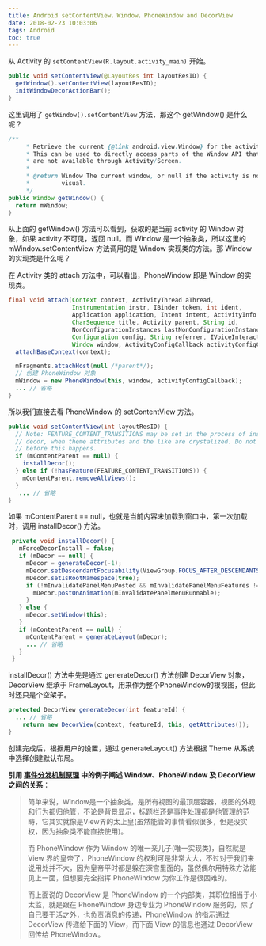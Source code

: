 ```yaml
---
title: Android setContentView，Window，PhoneWindow and DecorView 
date: 2018-02-23 10:03:06
tags: Android
toc: true
---
```


从 Activity 的 `setContentView(R.layout.activity_main)` 开始。

```java
public void setContentView(@LayoutRes int layoutResID) {
  getWindow().setContentView(layoutResID);
  initWindowDecorActionBar();
}
```

这里调用了 `getWindow().setContentView` 方法，那这个 getWindow() 是什么呢？

```java
/**
     * Retrieve the current {@link android.view.Window} for the activity.
     * This can be used to directly access parts of the Window API that
     * are not available through Activity/Screen.
     *
     * @return Window The current window, or null if the activity is not
     *         visual.
     */
public Window getWindow() {
  return mWindow;
}
```

从上面的 getWindow() 方法可以看到，获取的是当前 activity 的 Window 对象，如果 activity 不可见，返回 null。而 Window 是一个抽象类，所以这里的 mWindow.setContentView 方法调用的是 Window 实现类的方法。那 Window 的实现类是什么呢？

在 Activity 类的 attach 方法中，可以看出，PhoneWindow 即是 Window 的实现类。

```java
final void attach(Context context, ActivityThread aThread,
                  Instrumentation instr, IBinder token, int ident,
                  Application application, Intent intent, ActivityInfo info,
                  CharSequence title, Activity parent, String id,
                  NonConfigurationInstances lastNonConfigurationInstances,
                  Configuration config, String referrer, IVoiceInteractor voiceInteractor,
                  Window window, ActivityConfigCallback activityConfigCallback) {
  attachBaseContext(context);

  mFragments.attachHost(null /*parent*/);
  // 创建 PhoneWindow 对象
  mWindow = new PhoneWindow(this, window, activityConfigCallback);
  ... // 省略
}
```

所以我们直接去看 PhoneWindow 的 setContentView 方法。

```java
public void setContentView(int layoutResID) {
  // Note: FEATURE_CONTENT_TRANSITIONS may be set in the process of installing the window
  // decor, when theme attributes and the like are crystalized. Do not check the feature
  // before this happens.
  if (mContentParent == null) {
    installDecor(); 
  } else if (!hasFeature(FEATURE_CONTENT_TRANSITIONS)) {
    mContentParent.removeAllViews();
  }
   ... // 省略
}
```

如果 mContentParent == null，也就是当前内容未加载到窗口中，第一次加载时，调用 installDecor() 方法。

```java
 private void installDecor() {
   mForceDecorInstall = false;
   if (mDecor == null) {
     mDecor = generateDecor(-1);  
     mDecor.setDescendantFocusability(ViewGroup.FOCUS_AFTER_DESCENDANTS);
     mDecor.setIsRootNamespace(true);
     if (!mInvalidatePanelMenuPosted && mInvalidatePanelMenuFeatures != 0) {
       mDecor.postOnAnimation(mInvalidatePanelMenuRunnable);
     }
   } else {
     mDecor.setWindow(this);
   }
   if (mContentParent == null) {
     mContentParent = generateLayout(mDecor);
     ... // 省略 
   }
 }
```

installDecor() 方法中先是通过 generateDecor() 方法创建 DecorView 对象，DecorView 继承于 FrameLayout，用来作为整个PhoneWindow的根视图，但此时还只是个空架子。

```java
protected DecorView generateDecor(int featureId) {
  ... // 省略
    return new DecorView(context, featureId, this, getAttributes());
}
```

创建完成后，根据用户的设置，通过 generateLayout() 方法根据 Theme 从系统中选择创建默认布局。

**引用 [事件分发机制原理](https://github.com/GcsSloop/AndroidNote/blob/master/CustomView/Advance/%5B12%5DDispatch-TouchEvent-Theory.md) 中的例子阐述 Window、PhoneWindow 及 DecorView 之间的关系**：

> 简单来说，Window是一个抽象类，是所有视图的最顶层容器，视图的外观和行为都归他管，不论是背景显示，标题栏还是事件处理都是他管理的范畴，它其实就像是View界的太上皇(虽然能管的事情看似很多，但是没实权，因为抽象类不能直接使用)。
>
> 而 PhoneWindow 作为 Window 的唯一亲儿子(唯一实现类)，自然就是 View 界的皇帝了，PhoneWindow 的权利可是非常大大，不过对于我们来说用处并不大，因为皇帝平时都是躲在深宫里面的，虽然偶尔用特殊方法能见上一面，但想要完全指挥 PhoneWindow 为你工作是很困难的。
>
> 而上面说的 DecorView 是 PhoneWindow 的一个内部类，其职位相当于小太监，就是跟在 PhoneWindow 身边专业为 PhoneWindow 服务的，除了自己要干活之外，也负责消息的传递，PhoneWindow 的指示通过 DecorView 传递给下面的 View，而下面 View 的信息也通过 DecorView 回传给 PhoneWindow。